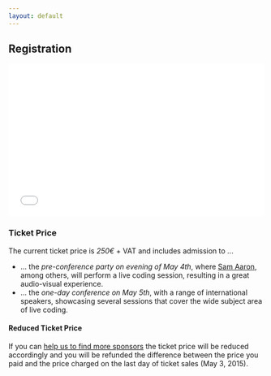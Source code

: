 ```yaml
---
layout: default
---
```


## Registration

<!--
<a href="https://www.eventbrite.de/e/breathing-code-conference-tickets-16137524771?ref=elink" target="_blank" style="color:#b5e853">Goto Registration Form</a>

<div style="width:195px; text-align:center;" ><iframe src="https://www.eventbrite.de/countdown-widget?eid=16137524771" frameborder="0" height="269" width="195" marginheight="0" marginwidth="0" scrolling="no" allowtransparency="true"></iframe><div style="font-family:Helvetica, Arial; font-size:10px; padding:5px 0 5px; margin:2px; width:195px; text-align:center;" ><a style="color:#ddd; text-decoration:none;" target="_blank" href="http://www.eventbrite.de/r/ecount">Event Registration Online</a><span style="color:#ddd;"> for </span><a style="color:#ddd; text-decoration:none;" target="_blank" href="https://www.eventbrite.de/e/breathing-code-conference-tickets-16137524771?ref=ecount">Breathing Code Conference</a> <span style="color:#ddd;">powered by</span> <a style="color:#ddd; text-decoration:none;" target="_blank" href="http://www.eventbrite.de?ref=ecount">Eventbrite</a></div></div>
-->

<div style="width:100%; text-align:left;" >
  <iframe
    src="//eventbrite.de/tickets-external?eid=16137524771&ref=etckt" 
    frameborder="0" height="300" width="100%" vspace="0" hspace="0" marginheight="5" marginwidth="5" scrolling="auto" allowtransparency="true"></iframe>
<!--  <div style="font-family:Helvetica, Arial; font-size:10px; padding:5px 0 5px; margin:2px; width:100%; text-align:left;" ><a style="color:#ddd; text-decoration:none;" target="_blank" href="http://www.eventbrite.de/r/etckt">Event registration</a><span style="color:#ddd;"> for </span><a style="color:#ddd; text-decoration:none;" target="_blank" href="https://www.eventbrite.de/e/breathing-code-conference-tickets-16137524771?ref=etckt">Breathing Code Conference</a> <span style="color:#ddd;">powered by</span> <a style="color:#ddd; text-decoration:none;" target="_blank" href="http://www.eventbrite.de?ref=etckt">Eventbrite</a></div>
-->
</div>

### Ticket Price

The current ticket price is *250€* + VAT and includes admission to ...

- ... the *pre-conference party on evening of May 4th*, where [Sam
  Aaron](/2015/01/28/speaker-sam.html), among others, will perform a live coding
  session, resulting in a great audio-visual experience.
- ... the *one-day conference on May 5th*, with a range of international speakers,
  showcasing several sessions that cover the wide subject area of live coding.

#### Reduced Ticket Price

If you can [help us to find more sponsors](/sponsoring.html) the ticket price
will be reduced accordingly and you will be refunded the difference between the
price you paid and the price charged on the last day of ticket sales (May 3,
2015).
